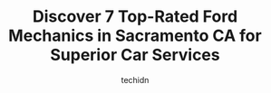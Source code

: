 ---
layout: ampstory
image: https://images.unsplash.com/photo-1665065337441-699748f75598?ixlib=rb-4.0.3&ixid=MnwxMjA3fDB8MHxwaG90by1wYWdlfHx8fGVufDB8fHx8&auto=format&fit=crop&w=640&h=853&q=80
author: techidn
featured: false
description: When it comes to finding reliable automotive experts in Sacramento CA, USA, look no further than the 7 best Ford Mechanic in the area. With their exceptional skills and dedication to providi
title: Discover 7 Top-Rated Ford Mechanics in Sacramento CA for Superior Car Services
cover:
   title: Discover 7 Top-Rated Ford Mechanics in Sacramento CA for Superior Car Services
   subtitle: Rickpate
   background: https://images.unsplash.com/photo-1665065337441-699748f75598?ixlib=rb-4.0.3&ixid=MnwxMjA3fDB8MHxwaG90by1wYWdlfHx8fGVufDB8fHx8&auto=format&fit=crop&w=640&h=853&q=80

pages: 
 - layout: thirds
   top: <h1>#1 Sacramento Specialty Automotive</h1>
   bottom: "<p>Ive never been to a shop I trust more. I had my head gasket replaced 4 years ago and Chris was so kind and made me feel like I could trust him. I recently drove to Sac</p>"
   background: https://www.knot35.com/toplist/wp-content/uploads/2023/06/best-ford-mechanic-1-in-sacramento-ca-1685835147.jpeg
   backgroundblur: true
 - layout: thirds
   top: <h1>#2 University Automotive</h1>
   bottom: "<p>2111 Northrop Ave, Sacramento, CA 95825, United States</p>"
   background: https://www.knot35.com/toplist/wp-content/uploads/2023/06/best-ford-mechanic-2-in-sacramento-ca-1685835148.jpeg
   cta:
      link: https://www.knot35.com/toplist/discover-7-top-rated-ford-mechanics-in-sacramento-ca-for-superior-car-services/
      text: Discover 7 Top-Rated Ford Mechanics in Sacramento CA for Superior Car Services
 - layout: thirds
   top: <h1>#3 Made in America / Made in Japan Sacramento Automotive Repair</h1>
   bottom: "<p>2609 Fulton Ave, Sacramento, CA 95821, United States</p>"
   background: https://www.knot35.com/toplist/wp-content/uploads/2023/06/best-ford-mechanic-3-in-sacramento-ca-1685835148.jpeg
   cta:
      link: https://www.knot35.com/toplist/discover-7-top-rated-ford-mechanics-in-sacramento-ca-for-superior-car-services/
      text: Discover 7 Top-Rated Ford Mechanics in Sacramento CA for Superior Car Services
 - layout: thirds
   top: <h1>#4 Precision Automotive Service</h1>
   bottom: "<p>2850 47th Ave, Sacramento, CA 95822, United States</p>"
   background: https://images.unsplash.com/photo-1552083974-186346191183?ixlib=rb-4.0.3&ixid=MnwxMjA3fDB8MHxwaG90by1wYWdlfHx8fGVufDB8fHx8&auto=format&fit=crop&w=640&h=853&q=80
   cta:
      link: https://www.knot35.com/toplist/discover-7-top-rated-ford-mechanics-in-sacramento-ca-for-superior-car-services/
      text: Discover 7 Top-Rated Ford Mechanics in Sacramento CA for Superior Car Services
 - layout: thirds
   top: <h1>#5 Cooks Auto Repair</h1>
   bottom: "<p>2211 Fulton Ave Suite c, Sacramento, CA 95825, United States</p>"
   background: https://images.unsplash.com/photo-1599422314077-f4dfdaa4cd09?ixlib=rb-4.0.3&ixid=MnwxMjA3fDB8MHxwaG90by1wYWdlfHx8fGVufDB8fHx8&auto=format&fit=crop&w=640&h=853&q=80
   cta:
      link: https://www.knot35.com/toplist/discover-7-top-rated-ford-mechanics-in-sacramento-ca-for-superior-car-services/
      text: Discover 7 Top-Rated Ford Mechanics in Sacramento CA for Superior Car Services
 - layout: thirds
   top: <h1>#6 Ford Service Center - Sacramento</h1>
   bottom: "<p>4625 Madison Ave, Sacramento, CA 95841, United States</p>"
   background: https://images.unsplash.com/photo-1509114397022-ed747cca3f65?ixlib=rb-4.0.3&ixid=MnwxMjA3fDB8MHxwaG90by1wYWdlfHx8fGVufDB8fHx8&auto=format&fit=crop&w=640&h=853&q=80
   cta:
      link: https://www.knot35.com/toplist/discover-7-top-rated-ford-mechanics-in-sacramento-ca-for-superior-car-services/
      text: Discover 7 Top-Rated Ford Mechanics in Sacramento CA for Superior Car Services
 - layout: thirds
   top: <h1>#7 British Car Services</h1>
   bottom: "<p>2541 Tower Ave, Sacramento, CA 95825, United States</p>"
   background: https://images.unsplash.com/photo-1534312527009-56c7016453e6?ixlib=rb-4.0.3&ixid=MnwxMjA3fDB8MHxwaG90by1wYWdlfHx8fGVufDB8fHx8&auto=format&fit=crop&w=640&h=853&q=80
   cta:
      link: https://www.knot35.com/toplist/discover-7-top-rated-ford-mechanics-in-sacramento-ca-for-superior-car-services/
      text: Discover 7 Top-Rated Ford Mechanics in Sacramento CA for Superior Car Services
 - layout: thirds
   middle: Continue reading...
   background: https://images.unsplash.com/photo-1527067829737-402993088e6b?ixlib=rb-4.0.3&ixid=MnwxMjA3fDB8MHxwaG90by1wYWdlfHx8fGVufDB8fHx8&auto=format&fit=crop&w=640&h=853&q=80
   cta:
      link: https://www.knot35.com/toplist/discover-7-top-rated-ford-mechanics-in-sacramento-ca-for-superior-car-services/
      text: Discover 7 Top-Rated Ford Mechanics in Sacramento CA for Superior Car Services
      
---